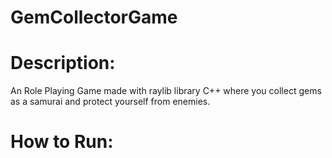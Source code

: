 # GemCollectorGame

# Description:
An Role Playing Game made with raylib library C++ where you collect gems as a samurai and protect yourself from enemies.

# How to Run:

